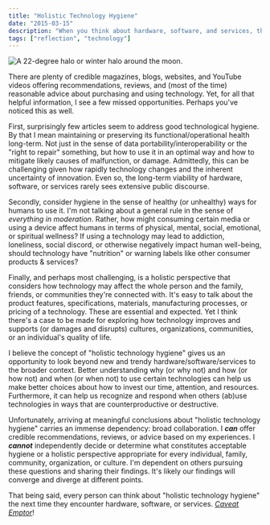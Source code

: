 ```yaml
---
title: "Holistic Technology Hygiene"
date: "2015-03-15"
description: "When you think about hardware, software, and services, there's more to consider than features, specifications, and pricing."
tags: ["reflection", "technology"]
---
```


![A 22-degree halo or winter halo around the moon.](https://kmsmedia.kevansizemore.com/image/2015-03-15_holistic_technology_hygiene.png)

There are plenty of credible magazines, blogs, websites, and YouTube videos offering recommendations, reviews, and (most of the time) reasonable advice about purchasing and using technology. Yet, for all that helpful information, I see a few missed opportunities. Perhaps you've noticed this as well.

First, surprisingly few articles seem to address good technological hygiene. By that I mean maintaining or preserving its functional/operational health long-term. Not just in the sense of data portability/interoperability or the "right to repair" something, but how to use it in an optimal way and how to mitigate likely causes of malfunction, or damage. Admittedly, this can be challenging given how rapidly technology changes and the inherent uncertainty of innovation. Even so, the long-term viability of hardware, software, or services rarely sees extensive public discourse.

Secondly, consider hygiene in the sense of healthy (or unhealthy) ways for humans to use it. I'm not talking about a general rule in the sense of *everything in moderation*. Rather, how might consuming certain media or using a device affect humans in terms of physical, mental, social, emotional, or spiritual wellness? If using a technology may lead to addiction, loneliness, social discord, or otherwise negatively impact human well-being, should technology have "nutrition" or warning labels like other consumer products & services?

Finally, and perhaps most challenging, is a holistic perspective that considers how technology may affect the whole person and the family, friends, or communities they're connected with. It's easy to talk about the product features, specifications, materials, manufacturing processes, or pricing of a technology. These are essential and expected. Yet I think there's a case to be made for exploring how technology improves and supports (or damages and disrupts) cultures, organizations, communities, or an individual's quality of life.

I believe the concept of "holistic technology hygiene" gives us an opportunity to look beyond new and trendy hardware/software/services to the broader context. Better understanding why (or why not) and how (or how not) and when (or when not) to use certain technologies can help us make better choices about how to invest our time, attention, and resources. Furthermore, it can help us recognize and respond when others (ab)use technologies in ways that are counterproductive or destructive.

Unfortunately, arriving at meaningful conclusions about "holistic technology hygiene" carries an immense dependency: broad collaboration. I ***can*** offer credible recommendations, reviews, or advice based on my experiences. I ***cannot*** independently decide or determine what constitutes acceptable hygiene or a holistic perspective appropriate for every individual, family, community, organization, or culture. I'm dependent on others pursuing these questions and sharing their findings. It's likely our findings will converge and diverge at different points.

That being said, every person can think about "holistic technology hygiene" the next time they encounter hardware, software, or services. *[Caveat Emptor](https://en.wikipedia.org/wiki/Caveat_emptor)*!

